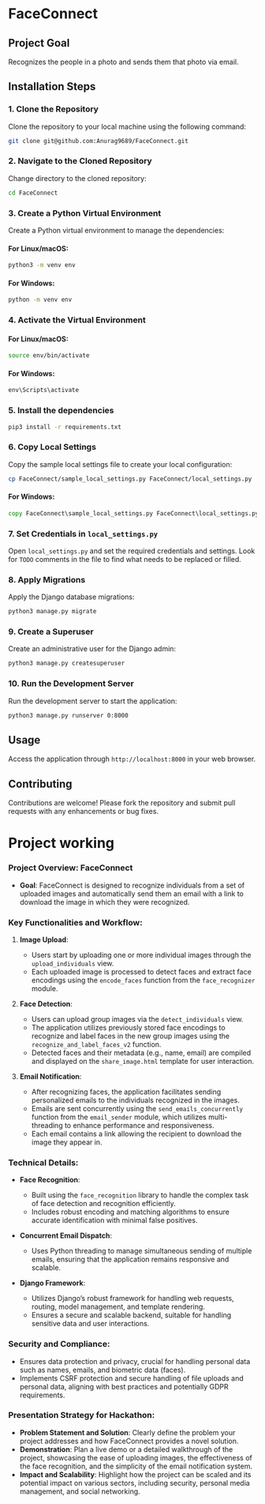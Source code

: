 # FaceConnect

## Project Goal
Recognizes the people in a photo and sends them that photo via email.

## Installation Steps

### 1. Clone the Repository
Clone the repository to your local machine using the following command:
```bash
git clone git@github.com:Anurag9689/FaceConnect.git
```

### 2. Navigate to the Cloned Repository
Change directory to the cloned repository:
```bash
cd FaceConnect
```

### 3. Create a Python Virtual Environment
Create a Python virtual environment to manage the dependencies:

#### For Linux/macOS:
```bash
python3 -m venv env
```

#### For Windows:
```cmd
python -m venv env
```

### 4. Activate the Virtual Environment

#### For Linux/macOS:
```bash
source env/bin/activate
```

#### For Windows:
```cmd
env\Scripts\activate
```

### 5. Install the dependencies
```bash
pip3 install -r requirements.txt
```


### 6. Copy Local Settings
Copy the sample local settings file to create your local configuration:
```bash
cp FaceConnect/sample_local_settings.py FaceConnect/local_settings.py
```
#### For Windows:
```cmd
copy FaceConnect\sample_local_settings.py FaceConnect\local_settings.py
```

### 7. Set Credentials in `local_settings.py`
Open `local_settings.py` and set the required credentials and settings. Look for `TODO` comments in the file to find what needs to be replaced or filled.

### 8. Apply Migrations
Apply the Django database migrations:
```bash
python3 manage.py migrate
```

### 9. Create a Superuser
Create an administrative user for the Django admin:
```bash
python3 manage.py createsuperuser
```

### 10. Run the Development Server
Run the development server to start the application:
```bash
python3 manage.py runserver 0:8000
```

## Usage
Access the application through `http://localhost:8000` in your web browser.

## Contributing
Contributions are welcome! Please fork the repository and submit pull requests with any enhancements or bug fixes.




# Project working

### **Project Overview: FaceConnect**
- **Goal**: FaceConnect is designed to recognize individuals from a set of uploaded images and automatically send them an email with a link to download the image in which they were recognized.

### **Key Functionalities and Workflow:**
1. **Image Upload**:
   - Users start by uploading one or more individual images through the `upload_individuals` view.
   - Each uploaded image is processed to detect faces and extract face encodings using the `encode_faces` function from the `face_recognizer` module.

2. **Face Detection**:
   - Users can upload group images via the `detect_individuals` view.
   - The application utilizes previously stored face encodings to recognize and label faces in the new group images using the `recognize_and_label_faces_v2` function.
   - Detected faces and their metadata (e.g., name, email) are compiled and displayed on the `share_image.html` template for user interaction.

3. **Email Notification**:
   - After recognizing faces, the application facilitates sending personalized emails to the individuals recognized in the images.
   - Emails are sent concurrently using the `send_emails_concurrently` function from the `email_sender` module, which utilizes multi-threading to enhance performance and responsiveness.
   - Each email contains a link allowing the recipient to download the image they appear in.

### **Technical Details:**
- **Face Recognition**:
  - Built using the `face_recognition` library to handle the complex task of face detection and recognition efficiently.
  - Includes robust encoding and matching algorithms to ensure accurate identification with minimal false positives.

- **Concurrent Email Dispatch**:
  - Uses Python threading to manage simultaneous sending of multiple emails, ensuring that the application remains responsive and scalable.

- **Django Framework**:
  - Utilizes Django’s robust framework for handling web requests, routing, model management, and template rendering.
  - Ensures a secure and scalable backend, suitable for handling sensitive data and user interactions.

### **Security and Compliance**:
- Ensures data protection and privacy, crucial for handling personal data such as names, emails, and biometric data (faces).
- Implements CSRF protection and secure handling of file uploads and personal data, aligning with best practices and potentially GDPR requirements.

### **Presentation Strategy for Hackathon**:
- **Problem Statement and Solution**: Clearly define the problem your project addresses and how FaceConnect provides a novel solution.
- **Demonstration**: Plan a live demo or a detailed walkthrough of the project, showcasing the ease of uploading images, the effectiveness of the face recognition, and the simplicity of the email notification system.
- **Impact and Scalability**: Highlight how the project can be scaled and its potential impact on various sectors, including security, personal media management, and social networking.
